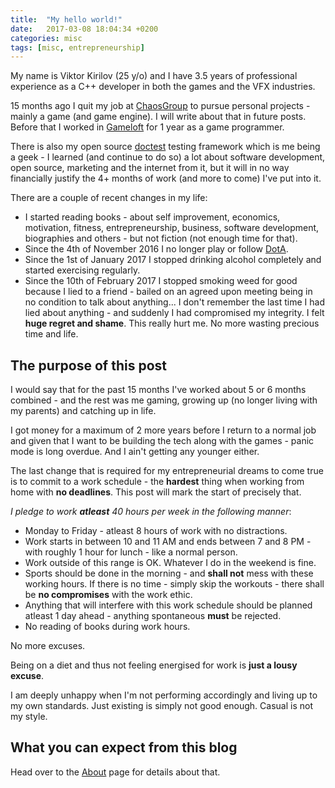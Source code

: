 ```yaml
---
title:  "My hello world!"
date:   2017-03-08 18:04:34 +0200
categories: misc
tags: [misc, entrepreneurship]
---
```


My name is Viktor Kirilov (25 y/o) and I have 3.5 years of professional experience as a C++ developer in both the games and the VFX industries.

15 months ago I quit my job at [ChaosGroup](https://www.chaosgroup.com/) to pursue personal projects - mainly a game (and game engine). I will write about that in future posts. Before that I worked in [Gameloft](https://en.wikipedia.org/wiki/Gameloft) for 1 year as a game programmer.

There is also my open source [doctest](https://github.com/onqtam/doctest) testing framework which is me being a geek - I learned (and continue to do so) a lot about software development, open source, marketing and the internet from it, but it will in no way financially justify the 4+ months of work (and more to come) I've put into it.

There are a couple of recent changes in my life:
- I started reading books - about self improvement, economics, motivation, fitness, entrepreneurship, business, software development, biographies and others - but not fiction (not enough time for that).
- Since the 4th of November 2016 I no longer play or follow [DotA](https://en.wikipedia.org/wiki/Defense_of_the_Ancients).
- Since the 1st of January 2017 I stopped drinking alcohol completely and started exercising regularly.
- Since the 10th of February 2017 I stopped smoking weed for good because I lied to a friend - bailed on an agreed upon meeting being in no condition to talk about anything... I don't remember the last time I had lied about anything - and suddenly I had compromised my integrity. I felt **huge regret and shame**. This really hurt me. No more wasting precious time and life.

## The purpose of this post

I would say that for the past 15 months I've worked about 5 or 6 months combined - and the rest was me gaming, growing up (no longer living with my parents) and catching up in life.

I got money for a maximum of 2 more years before I return to a normal job and given that I want to be building the tech along with the games - panic mode is long overdue. And I ain't getting any younger either.

The last change that is required for my entrepreneurial dreams to come true is to commit to a work schedule - the **hardest** thing when working from home with **no deadlines**. This post will mark the start of precisely that.

*I pledge to work __atleast__ 40 hours per week in the following manner*:

- Monday to Friday - atleast 8 hours of work with no distractions.
- Work starts in between 10 and 11 AM and ends between 7 and 8 PM - with roughly 1 hour for lunch - like a normal person.
- Work outside of this range is OK. Whatever I do in the weekend is fine.
- Sports should be done in the morning - and **shall not** mess with these working hours. If there is no time - simply skip the workouts - there shall be **no compromises** with the work ethic.
- Anything that will interfere with this work schedule should be planned atleast 1 day ahead - anything spontaneous **must** be rejected.
- No reading of books during work hours.

No more excuses.

Being on a diet and thus not feeling energised for work is **just a lousy excuse**.

I am deeply unhappy when I'm not performing accordingly and living up to my own standards. Just existing is simply not good enough. Casual is not my style.

## What you can expect from this blog

Head over to the [About](/about) page for details about that.
